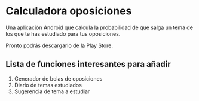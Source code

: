 # Calculadora oposiciones
Una aplicación Android que calcula la probabilidad de que salga un tema de los que te has estudiado para tus oposiciones.

Pronto podrás descargarlo de la Play Store.

## Lista de funciones interesantes para añadir
1. Generador de bolas de oposiciones
2. Diario de temas estudiados
3. Sugerencia de tema a estudiar


